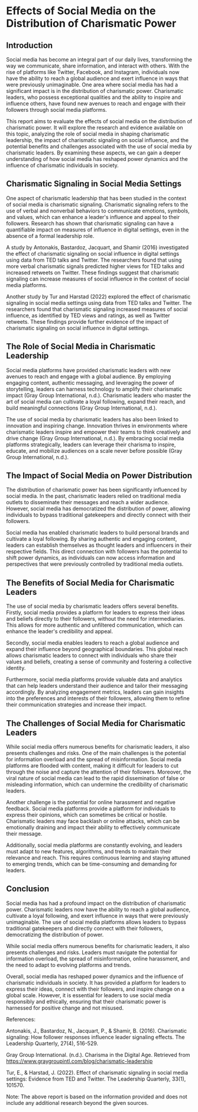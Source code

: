 # Effects of Social Media on the Distribution of Charismatic Power

## Introduction

Social media has become an integral part of our daily lives, transforming the way we communicate, share information, and interact with others. With the rise of platforms like Twitter, Facebook, and Instagram, individuals now have the ability to reach a global audience and exert influence in ways that were previously unimaginable. One area where social media has had a significant impact is in the distribution of charismatic power. Charismatic leaders, who possess exceptional qualities and the ability to inspire and influence others, have found new avenues to reach and engage with their followers through social media platforms.

This report aims to evaluate the effects of social media on the distribution of charismatic power. It will explore the research and evidence available on this topic, analyzing the role of social media in shaping charismatic leadership, the impact of charismatic signaling on social influence, and the potential benefits and challenges associated with the use of social media by charismatic leaders. By examining these aspects, we can gain a deeper understanding of how social media has reshaped power dynamics and the influence of charismatic individuals in society.

## Charismatic Signaling in Social Media Settings

One aspect of charismatic leadership that has been studied in the context of social media is charismatic signaling. Charismatic signaling refers to the use of verbal and nonverbal behaviors to communicate emotions, symbols, and values, which can enhance a leader's influence and appeal to their followers. Research has shown that charismatic signaling can have a quantifiable impact on measures of influence in digital settings, even in the absence of a formal leadership role.

A study by Antonakis, Bastardoz, Jacquart, and Shamir (2016) investigated the effect of charismatic signaling on social influence in digital settings using data from TED talks and Twitter. The researchers found that using more verbal charismatic signals predicted higher views for TED talks and increased retweets on Twitter. These findings suggest that charismatic signaling can increase measures of social influence in the context of social media platforms.

Another study by Tur and Harstad (2022) explored the effect of charismatic signaling in social media settings using data from TED talks and Twitter. The researchers found that charismatic signaling increased measures of social influence, as identified by TED views and ratings, as well as Twitter retweets. These findings provide further evidence of the impact of charismatic signaling on social influence in digital settings.

## The Role of Social Media in Charismatic Leadership

Social media platforms have provided charismatic leaders with new avenues to reach and engage with a global audience. By employing engaging content, authentic messaging, and leveraging the power of storytelling, leaders can harness technology to amplify their charismatic impact (Gray Group International, n.d.). Charismatic leaders who master the art of social media can cultivate a loyal following, expand their reach, and build meaningful connections (Gray Group International, n.d.).

The use of social media by charismatic leaders has also been linked to innovation and inspiring change. Innovation thrives in environments where charismatic leaders inspire and empower their teams to think creatively and drive change (Gray Group International, n.d.). By embracing social media platforms strategically, leaders can leverage their charisma to inspire, educate, and mobilize audiences on a scale never before possible (Gray Group International, n.d.).

## The Impact of Social Media on Power Distribution

The distribution of charismatic power has been significantly influenced by social media. In the past, charismatic leaders relied on traditional media outlets to disseminate their messages and reach a wider audience. However, social media has democratized the distribution of power, allowing individuals to bypass traditional gatekeepers and directly connect with their followers.

Social media has enabled charismatic leaders to build personal brands and cultivate a loyal following. By sharing authentic and engaging content, leaders can establish themselves as thought leaders and influencers in their respective fields. This direct connection with followers has the potential to shift power dynamics, as individuals can now access information and perspectives that were previously controlled by traditional media outlets.

## The Benefits of Social Media for Charismatic Leaders

The use of social media by charismatic leaders offers several benefits. Firstly, social media provides a platform for leaders to express their ideas and beliefs directly to their followers, without the need for intermediaries. This allows for more authentic and unfiltered communication, which can enhance the leader's credibility and appeal.

Secondly, social media enables leaders to reach a global audience and expand their influence beyond geographical boundaries. This global reach allows charismatic leaders to connect with individuals who share their values and beliefs, creating a sense of community and fostering a collective identity.

Furthermore, social media platforms provide valuable data and analytics that can help leaders understand their audience and tailor their messaging accordingly. By analyzing engagement metrics, leaders can gain insights into the preferences and interests of their followers, allowing them to refine their communication strategies and increase their impact.

## The Challenges of Social Media for Charismatic Leaders

While social media offers numerous benefits for charismatic leaders, it also presents challenges and risks. One of the main challenges is the potential for information overload and the spread of misinformation. Social media platforms are flooded with content, making it difficult for leaders to cut through the noise and capture the attention of their followers. Moreover, the viral nature of social media can lead to the rapid dissemination of false or misleading information, which can undermine the credibility of charismatic leaders.

Another challenge is the potential for online harassment and negative feedback. Social media platforms provide a platform for individuals to express their opinions, which can sometimes be critical or hostile. Charismatic leaders may face backlash or online attacks, which can be emotionally draining and impact their ability to effectively communicate their message.

Additionally, social media platforms are constantly evolving, and leaders must adapt to new features, algorithms, and trends to maintain their relevance and reach. This requires continuous learning and staying attuned to emerging trends, which can be time-consuming and demanding for leaders.

## Conclusion

Social media has had a profound impact on the distribution of charismatic power. Charismatic leaders now have the ability to reach a global audience, cultivate a loyal following, and exert influence in ways that were previously unimaginable. The use of social media platforms allows leaders to bypass traditional gatekeepers and directly connect with their followers, democratizing the distribution of power.

While social media offers numerous benefits for charismatic leaders, it also presents challenges and risks. Leaders must navigate the potential for information overload, the spread of misinformation, online harassment, and the need to adapt to evolving platforms and trends.

Overall, social media has reshaped power dynamics and the influence of charismatic individuals in society. It has provided a platform for leaders to express their ideas, connect with their followers, and inspire change on a global scale. However, it is essential for leaders to use social media responsibly and ethically, ensuring that their charismatic power is harnessed for positive change and not misused.

References:

Antonakis, J., Bastardoz, N., Jacquart, P., & Shamir, B. (2016). Charismatic signaling: How follower responses influence leader signaling effects. The Leadership Quarterly, 27(4), 516-529.

Gray Group International. (n.d.). Charisma in the Digital Age. Retrieved from https://www.graygroupintl.com/blog/charismatic-leadership

Tur, E., & Harstad, J. (2022). Effect of charismatic signaling in social media settings: Evidence from TED and Twitter. The Leadership Quarterly, 33(1), 101570.

Note: The above report is based on the information provided and does not include any additional research beyond the given sources.